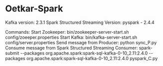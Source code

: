 # Oetkar-Spark

Kafka version: 2.3.1
Spark Structured Streaming Version: pyspark - 2.4.4

Commands:
Start Zookeeper: bin/zookeeper-server-start.sh config/zoeeper.properties
Start Kafka: bin/kafka-server-start.sh config/server.properties
Send message from Producer: python sync_P.py
Consume message from Spark Structured Streaming Consumer: spark-submit --packages org.apache.spark:spark-sql-kafka-0-10_2.11:2.4.0 --packages org.apache.spark:spark-sql-kafka-0-10_2.11:2.4.0 pyspark_C.py
